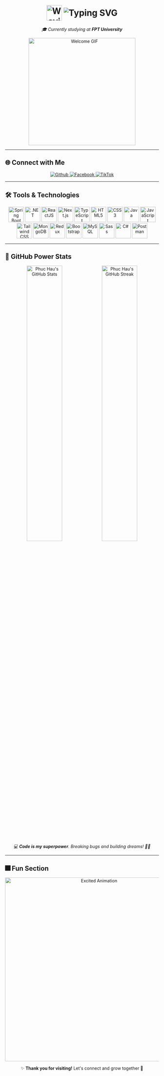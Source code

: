 <h1 align="center">
  <img src="https://media.giphy.com/media/hvRJCLFzcasrR4ia7z/giphy.gif" width="50" alt="Waving Hand" style="vertical-align: middle;">
  <img src="https://readme-typing-svg.demolab.com?font=Roboto+Mono&weight=700&size=30&duration=2000&pause=1000&color=00FF00&center=true&vCenter=true&width=435&lines=Hello,+GitHub+Traveler!;I'm+Phuc+Hau" alt="Typing SVG" style="vertical-align: middle;">
</h1>
<p align="center">
  <em>🎓 Currently studying at <strong>FPT University</strong></em>
</p>
<p align="center">
  <img src="https://media1.tenor.com/m/exlorz1EKrAAAAAd/memedeck-nft.gif" alt="Welcome GIF" width="350">
</p>

---

## 🌐 Connect with Me
<p align="center">
  <a href="https://github.com/phuchau23" target="_blank">
    <img alt="Github" src="https://img.shields.io/badge/GitHub-%2312100E.svg?&style=for-the-badge&logo=Github&logoColor=white" />
  </a> 
  <a href="https://www.facebook.com/hauisme.inf/" target="_blank">
    <img alt="Facebook" src="https://img.shields.io/badge/Facebook-%231877F2.svg?&style=for-the-badge&logo=facebook&logoColor=white" />
  </a> 
  <a href="https://www.tiktok.com/@lphau204?lang=vi-VN" target="_blank">
    <img alt="TikTok" src="https://img.shields.io/badge/TikTok-%23000000.svg?&style=for-the-badge&logo=tiktok&logoColor=white" />
  </a>
</p>

---

## 🛠️ Tools & Technologies
<p align="center">
  <!-- Grouped Icons -->
  <img src="https://cdn.jsdelivr.net/gh/devicons/devicon/icons/spring/spring-original-wordmark.svg" title="Spring Boot" alt="Spring Boot" width="50" height="50" />
  <img src="https://cdn.jsdelivr.net/gh/devicons/devicon/icons/dotnetcore/dotnetcore-original.svg" title=".NET" alt=".NET" width="50" height="50" />
  <img src="https://cdn.jsdelivr.net/gh/devicons/devicon/icons/react/react-original.svg" title="ReactJS" alt="ReactJS" width="50" height="50" />
  <img src="https://cdn.jsdelivr.net/gh/devicons/devicon/icons/nextjs/nextjs-original.svg" title="Next.js" alt="Next.js" width="50" height="50" />
  <img src="https://cdn.jsdelivr.net/gh/devicons/devicon/icons/typescript/typescript-original.svg" title="TypeScript" alt="TypeScript" width="50" height="50" />
  <img src="https://cdn.jsdelivr.net/gh/devicons/devicon/icons/html5/html5-original.svg" title="HTML5" alt="HTML5" width="50" height="50" />
  <img src="https://cdn.jsdelivr.net/gh/devicons/devicon/icons/css3/css3-original.svg" title="CSS3" alt="CSS3" width="50" height="50" />
  <img src="https://cdn.jsdelivr.net/gh/devicons/devicon/icons/java/java-original.svg" title="Java" alt="Java" width="50" height="50" />
  <img src="https://cdn.jsdelivr.net/gh/devicons/devicon/icons/javascript/javascript-original.svg" title="JavaScript" alt="JavaScript" width="50" height="50" />
  <img src="https://upload.wikimedia.org/wikipedia/commons/d/d5/Tailwind_CSS_Logo.svg" title="Tailwind CSS" alt="Tailwind CSS" width="50" height="50" />
  <img src="https://cdn.jsdelivr.net/gh/devicons/devicon/icons/mongodb/mongodb-original-wordmark.svg" title="MongoDB" alt="MongoDB" width="50" height="50" />
  <img src="https://cdn.jsdelivr.net/gh/devicons/devicon/icons/redux/redux-original.svg" title="Redux" alt="Redux" width="50" height="50" />
  <img src="https://cdn.jsdelivr.net/gh/devicons/devicon/icons/bootstrap/bootstrap-original.svg" title="Bootstrap" alt="Bootstrap" width="50" height="50" />
  <img src="https://cdn.jsdelivr.net/gh/devicons/devicon/icons/mysql/mysql-original.svg" title="MySQL" alt="MySQL" width="50" height="50" />
  <img src="https://cdn.jsdelivr.net/gh/devicons/devicon/icons/sass/sass-original.svg" title="Sass" alt="Sass" width="50" height="50" />
  <img src="https://cdn.jsdelivr.net/gh/devicons/devicon/icons/csharp/csharp-original.svg" title="C#" alt="C#" width="50" height="50" />
  <img src="https://cdn.jsdelivr.net/gh/devicons/devicon/icons/postman/postman-original.svg" title="Postman" alt="Postman" width="50" height="50" />
</p>

---

## 🚀 GitHub Power Stats
<p align="center">
  <!-- GitHub Stats -->
  <img src="https://github-readme-stats.vercel.app/api?username=phuchau23&show_icons=true&theme=merko&hide_title=true" alt="Phuc Hau's GitHub Stats" width="48%">
  <!-- GitHub Streak -->
  <img src="https://github-readme-streak-stats.herokuapp.com/?user=phuchau23&theme=merko" alt="Phuc Hau's GitHub Streak" width="48%">
</p>

<p align="center">
  <em>💻 <strong>Code is my superpower</strong>. Breaking bugs and building dreams! 🦸‍♂️</em>
</p>

---
## 🎆 Fun Section
<p align="center">
   <img src="https://media1.giphy.com/media/v1.Y2lkPTc5MGI3NjExd2c2Ym9wbTR4d2d1aGV0amtuZXBtdG9yNG4wOGJrcmNzZmluYXBlcSZlcD12MV9pbnRlcm5hbF9naWZfYnlfaWQmY3Q9Zw/JIX9t2j0ZTN9S/giphy.gif" alt="Excited Animation" width="600">
</p>

<p align="center">
  ✨ <strong>Thank you for visiting!</strong> Let's connect and grow together 🚀
</p>
